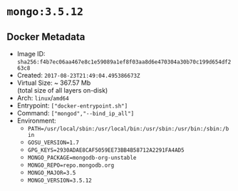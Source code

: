 # `mongo:3.5.12`

## Docker Metadata

- Image ID: `sha256:f4b7ec06aa467e8c1e59089a1ef8f03aa8d6e470304a30b70c199d654df263c8`
- Created: `2017-08-23T21:49:04.495386673Z`
- Virtual Size: ~ 367.57 Mb  
  (total size of all layers on-disk)
- Arch: `linux`/`amd64`
- Entrypoint: `["docker-entrypoint.sh"]`
- Command: `["mongod","--bind_ip_all"]`
- Environment:
  - `PATH=/usr/local/sbin:/usr/local/bin:/usr/sbin:/usr/bin:/sbin:/bin`
  - `GOSU_VERSION=1.7`
  - `GPG_KEYS=2930ADAE8CAF5059EE73BB4B58712A2291FA4AD5`
  - `MONGO_PACKAGE=mongodb-org-unstable`
  - `MONGO_REPO=repo.mongodb.org`
  - `MONGO_MAJOR=3.5`
  - `MONGO_VERSION=3.5.12`
